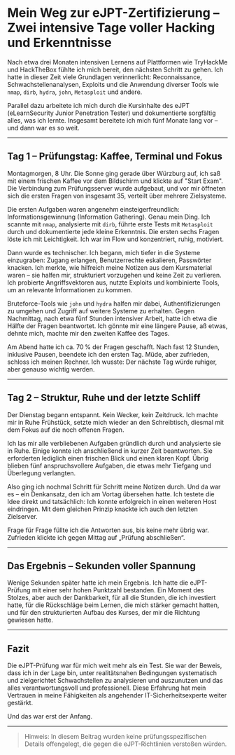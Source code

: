 # Mein Weg zur eJPT-Zertifizierung – Zwei intensive Tage voller Hacking und Erkenntnisse

Nach etwa drei Monaten intensiven Lernens auf Plattformen wie TryHackMe und HackTheBox fühlte ich mich bereit, 
den nächsten Schritt zu gehen. Ich hatte in dieser Zeit viele Grundlagen verinnerlicht: Reconnaissance, 
Schwachstellenanalysen, Exploits und die Anwendung diverser Tools wie `nmap`, `dirb`, `hydra`, `john`, `Metasploit` und andere. 

Parallel dazu arbeitete ich mich durch die Kursinhalte des eJPT (eLearnSecurity Junior Penetration Tester) und 
dokumentierte sorgfältig alles, was ich lernte. Insgesamt bereitete ich mich fünf Monate lang vor – und dann war es so weit.

---

## Tag 1 – Prüfungstag: Kaffee, Terminal und Fokus

Montagmorgen, 8 Uhr. Die Sonne ging gerade über Würzburg auf, ich saß mit einem frischen Kaffee vor dem Bildschirm und 
klickte auf "Start Exam". Die Verbindung zum Prüfungsserver wurde aufgebaut, und vor mir öffneten sich die ersten Fragen 
von insgesamt 35, verteilt über mehrere Zielsysteme.

Die ersten Aufgaben waren angenehm einsteigerfreundlich: Informationsgewinnung (Information Gathering). Genau mein Ding. 
Ich scannte mit `nmap`, analysierte mit `dirb`, führte erste Tests mit `Metasploit` durch und dokumentierte jede kleine
Erkenntnis. Die ersten sechs Fragen löste ich mit Leichtigkeit. Ich war im Flow und konzentriert, ruhig, motiviert.

Dann wurde es technischer. Ich begann, mich tiefer in die Systeme einzugraben: Zugang erlangen, Benutzerrechte eskalieren, 
Passwörter knacken. Ich merkte, wie hilfreich meine Notizen aus dem Kursmaterial waren – sie halfen mir, strukturiert 
vorzugehen und keine Zeit zu verlieren. Ich probierte Angriffsvektoren aus, nutzte Exploits und kombinierte Tools, um an 
relevante Informationen zu kommen. 

Bruteforce-Tools wie `john` und `hydra` halfen mir dabei, Authentifizierungen zu umgehen und Zugriff auf weitere Systeme zu 
erhalten. Gegen Nachmittag, nach etwa fünf Stunden intensiver Arbeit, hatte ich etwa die Hälfte der Fragen beantwortet. 
Ich gönnte mir eine längere Pause, aß etwas, dehnte mich, machte mir den zweiten Kaffee des Tages.

Am Abend hatte ich ca. 70 % der Fragen geschafft. Nach fast 12 Stunden, inklusive Pausen, beendete ich den ersten Tag. 
Müde, aber zufrieden, schloss ich meinen Rechner. Ich wusste: Der nächste Tag würde ruhiger, aber genauso wichtig werden.

---

## Tag 2 – Struktur, Ruhe und der letzte Schliff

Der Dienstag begann entspannt. Kein Wecker, kein Zeitdruck. Ich machte mir in Ruhe Frühstück, setzte mich wieder an den 
Schreibtisch, diesmal mit dem Fokus auf die noch offenen Fragen.

Ich las mir alle verbliebenen Aufgaben gründlich durch und analysierte sie in Ruhe. Einige konnte ich anschließend in kurzer Zeit
beantworten. Sie erforderten lediglich einen frischen Blick und einen klaren Kopf. Übrig blieben fünf anspruchsvollere 
Aufgaben, die etwas mehr Tiefgang und Überlegung verlangten.

Also ging ich nochmal Schritt für Schritt meine Notizen durch. Und da war es – ein Denkansatz, den ich am Vortag übersehen 
hatte. Ich testete die Idee direkt und tatsächlich: Ich konnte erfolgreich in einen weiteren Host eindringen. 
Mit dem gleichen Prinzip knackte ich auch den letzten Zielserver.

Frage für Frage füllte ich die Antworten aus, bis keine mehr übrig war. Zufrieden klickte ich gegen Mittag auf „Prüfung abschließen“.

---

## Das Ergebnis – Sekunden voller Spannung

Wenige Sekunden später hatte ich mein Ergebnis. Ich hatte die eJPT-Prüfung mit einer sehr hohen Punktzahl bestanden. 
Ein Moment des Stolzes, aber auch der Dankbarkeit, für all die Stunden, die ich investiert hatte, für die Rückschläge beim 
Lernen, die mich stärker gemacht hatten, und für den strukturierten Aufbau des Kurses, der mir die Richtung gewiesen hatte.

---

## Fazit

Die eJPT-Prüfung war für mich weit mehr als ein Test. Sie war der Beweis, dass ich in der Lage bin, unter realitätsnahen 
Bedingungen systematisch und zielgerichtet Schwachstellen zu analysieren und auszunutzen und das alles verantwortungsvoll und 
professionell. Diese Erfahrung hat mein Vertrauen in meine Fähigkeiten als angehender IT-Sicherheitsexperte weiter gestärkt.

Und das war erst der Anfang.

---

>Hinweis: In diesem Beitrag wurden keine prüfungsspezifischen Details offengelegt, die gegen die eJPT-Richtlinien verstoßen würden.
